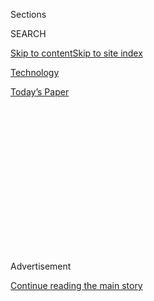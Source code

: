 <div id="app">

<div>

<div>

<div>

<div class="NYTAppHideMasthead css-1q2w90k e1suatyy0">

<div class="section css-ui9rw0 e1suatyy2">

<div class="css-eph4ug er09x8g0">

<div class="css-6n7j50">

</div>

<span class="css-1dv1kvn">Sections</span>

<div class="css-10488qs">

<span class="css-1dv1kvn">SEARCH</span>

</div>

[Skip to content](#site-content)[Skip to site
index](#site-index)

</div>

<div id="masthead-section-label" class="css-1wr3we4 eaxe0e00">

[Technology](https://www.nytimes.com/section/technology)

</div>

<div class="css-10698na e1huz5gh0">

</div>

</div>

<div id="masthead-bar-one" class="section hasLinks css-15hmgas e1csuq9d3">

<div class="css-uqyvli e1csuq9d0">

</div>

<div class="css-1uqjmks e1csuq9d1">

</div>

<div class="css-9e9ivx">

[](https://myaccount.nytimes.com/auth/login?response_type=cookie&client_id=vi)

</div>

<div class="css-1bvtpon e1csuq9d2">

[Today’s
Paper](https://www.nytimes.com/section/todayspaper)

</div>

</div>

</div>

</div>

<div data-aria-hidden="false">

<div id="site-content" data-role="main">

<div>

<div class="css-1aor85t" style="opacity:0.000000001;z-index:-1;visibility:hidden">

<div class="css-1hqnpie">

<div class="css-epjblv">

<span class="css-17xtcya">[Technology](/section/technology)</span><span class="css-x15j1o">|</span><span class="css-fwqvlz">All
3 Billion Yahoo Accounts Were Affected by 2013
Attack</span>

</div>

<div class="css-k008qs">

<div class="css-1iwv8en">

<span class="css-18z7m18"></span>

<div>

</div>

</div>

<span class="css-1n6z4y">https://nyti.ms/2xREvrP</span>

<div class="css-1705lsu">

<div class="css-4xjgmj">

<div class="css-4skfbu" data-role="toolbar" data-aria-label="Social Media Share buttons, Save button, and Comments Panel with current comment count" data-testid="share-tools">

  - 
  - 
  - 
  - 
    
    <div class="css-6n7j50">
    
    </div>

  - 
  - 

</div>

</div>

</div>

</div>

</div>

</div>

<div id="NYT_TOP_BANNER_REGION" class="css-13pd83m">

</div>

<div id="top-wrapper" class="css-1sy8kpn">

<div id="top-slug" class="css-l9onyx">

Advertisement

</div>

[Continue reading the main
story](#after-top)

<div class="ad top-wrapper" style="text-align:center;height:100%;display:block;min-height:250px">

<div id="top" class="place-ad" data-position="top" data-size-key="top">

</div>

</div>

<div id="after-top">

</div>

</div>

<div id="sponsor-wrapper" class="css-1hyfx7x">

<div id="sponsor-slug" class="css-19vbshk">

Supported by

</div>

[Continue reading the main
story](#after-sponsor)

<div id="sponsor" class="ad sponsor-wrapper" style="text-align:center;height:100%;display:block">

</div>

<div id="after-sponsor">

</div>

</div>

<div class="css-1vkm6nb ehdk2mb0">

# All 3 Billion Yahoo Accounts Were Affected by 2013 Attack

</div>

<div class="css-79elbk" data-testid="photoviewer-wrapper">

<div class="css-z3e15g" data-testid="photoviewer-wrapper-hidden">

</div>

<div class="css-1a48zt4 ehw59r15" data-testid="photoviewer-children">

![<span class="css-16f3y1r e13ogyst0" data-aria-hidden="true">After
years of struggling, Yahoo sold itself to Verizon for $4.48 billion. But
the deal was nearly derailed by the disclosure of breaches that Yahoo
had
suffered.</span><span class="css-cnj6d5 e1z0qqy90" itemprop="copyrightHolder"><span class="css-1ly73wi e1tej78p0">Credit...</span><span><span>David
Ramos/Bloomberg</span></span></span>](https://static01.nyt.com/images/2017/10/04/business/04YAHOO-01a/04YAHOO-01a-articleInline.jpg?quality=75&auto=webp&disable=upscale)

</div>

</div>

<div class="css-xt80pu e12qa4dv0">

<div class="css-18e8msd">

<div class="css-vp77d3 epjyd6m0">

<div class="css-1baulvz">

By [<span class="css-1baulvz last-byline" itemprop="name">Nicole
Perlroth</span>](http://www.nytimes.com/by/nicole-perlroth)

</div>

</div>

  - Oct. 3,
    2017

  - 
    
    <div class="css-4xjgmj">
    
    <div class="css-d8bdto" data-role="toolbar" data-aria-label="Social Media Share buttons, Save button, and Comments Panel with current comment count" data-testid="share-tools">
    
      - 
      - 
      - 
      - 
        
        <div class="css-6n7j50">
        
        </div>
    
      - 
      - 
    
    </div>
    
    </div>

</div>

</div>

<div class="section meteredContent css-1r7ky0e" name="articleBody" itemprop="articleBody">

<div class="css-1fanzo5 StoryBodyCompanionColumn">

<div class="css-53u6y8">

It was the biggest known breach of a company’s computer network. And
now, it is even bigger.

Verizon Communications, which acquired Yahoo this year, said on Tuesday
that a previously disclosed attack that had occurred in 2013 affected
all three billion of Yahoo’s user accounts.

Last year, Yahoo said the 2013 attack on its network had affected one
billion accounts. Three months before that, the company also disclosed a
separate attack, [which had occurred
in 2014,](https://www.nytimes.com/2016/09/23/technology/yahoo-hackers.html?action=click&contentCollection=Technology&module=RelatedCoverage&region=Marginalia&pgtype=article)
that had affected 500 million accounts.

Digital thieves made off with names, birth dates, phone numbers and
passwords of users that were encrypted with security that was easy to
crack.

The intruders also obtained the security questions and backup email
addresses used to reset lost passwords — valuable information for
someone trying to break into other accounts owned by the same user, and
particularly useful to a hacker seeking to break into government
computers around the world.

</div>

</div>

<div class="css-1fanzo5 StoryBodyCompanionColumn">

<div class="css-53u6y8">

Yahoo sold itself to Verizon for $4.48 billion in June. But the deal was
nearly derailed by the disclosure of the breaches and $350 million was
[cut from Verizon’s original
offer](https://www.nytimes.com/2017/02/21/technology/verizon-will-pay-350-million-less-for-yahoo.html?_r=0).
Yahoo was combined with AOL, another faded web pioneer that Verizon
bought in 2015, into a new division of the telecommunications company
called Oath.

That investigators did not discover the full extent of the 2013 incident
before Verizon closed the deal to acquire Yahoo in June was surprising
to outside cybersecurity analysts.

“Frankly, I don’t know how Yahoo got away with this,” said Jay Kaplan, a
former Defense Department cybersecurity expert and senior analyst at the
National Security Agency who is now the chief executive of the
cybersecurity company Synack.

After Yahoo discovered that one billion accounts were affected, it
should not have been a stretch to consider that all of the company’s
user accounts had been compromised, he said. “My guess is that Yahoo was
completely ‘owned’ across the board,” Mr. Kaplan said.

</div>

</div>

<div class="css-1fanzo5 StoryBodyCompanionColumn">

<div class="css-53u6y8">

Verizon [said in a
statement](https://www.oath.com/press/yahoo-provides-notice-to-additional-users-affected-by-previously/)
[Tuesday](https://www.oath.com/press/yahoo-provides-notice-to-additional-users-affected-by-previously/)that,
with the assistance of outside forensic experts, it had determined that
all Yahoo’s user accounts were affected. The company said it would
continue to work closely with law
enforcement.

</div>

</div>

<div style="max-width:100%;margin:0 auto">

<div class="css-17dprlf" data-id="100000003820245" data-slug="tech-newsletter-signup" style="max-width:630px">

</div>

</div>

<div class="css-1fanzo5 StoryBodyCompanionColumn">

<div class="css-53u6y8">

“Our investment in Yahoo is allowing that team to continue to take
significant steps to enhance their security, as well as benefit from
Verizon’s experience and resources,” Chandra B. McMahon, Verizon’s chief
information security officer, said in the statement. The company said it
did not have more to add beyond an [additional fact sheet for
users.](https://help.yahoo.com/kb/account/SLN28451.html?impressions=true)

Yahoo was hit with several shareholder lawsuits after the breaches
became public, and the disclosure that data on all of its accounts was
compromised could increase financial liabilities for Verizon.

No one knows exactly what happened to the data after it was stolen in
2013. But last August, a hacking collective based in Eastern Europe
quietly began offering Yahoo’s information for sale, according to
intelligence gathered by InfoArmor, an Arizona cybersecurity company
that monitors the darker corners of the web.

Since then, at least three buyers — two known “spammers” and an entity
that appeared more interested in using the stolen Yahoo data for
espionage — paid about $300,000 each for a complete copy of Yahoo’s
stolen database, InfoArmor said after Yahoo first disclosed the breach.

Cybersecurity professionals warned that because many of the three
billion Yahoo accounts belong to people who use the same passwords for
different sites and services, there is likely to be an escalation of
email fraud and account takeovers. They added that anyone who had used
Yahoo should be [diligent about monitoring their personal
accounts.](https://www.nytimes.com/interactive/2017/technology/how-to-protect-data-online.html)

With the stolen data, fraudsters have a higher chance of gaining access
to the victims’ bank accounts, said Frances Zelazny, the vice president
of marketing at BioCatch, a security start-up. “Most people reuse
passwords or make multiple versions of the same passwords that are easy
to hack,” she said.

</div>

</div>

<div class="css-1fanzo5 StoryBodyCompanionColumn">

<div class="css-53u6y8">

Yahoo maintains that the breaches in 2014 and 2013 are not related. But
investigators believe the attackers behind the 2013 breach were Russian
and possibly linked to the Russian government.

In March, the Department of Justice charged four men, including two
Russian intelligence officers, with the 2014 breach. Investigators said
the Russian government used stolen Yahoo data to spy on a range of
targets in the United States, including White House and military
officials, bank executives and even a gambling regulator in Nevada,
according to [an
indictment](https://www.justice.gov/opa/pr/us-charges-russian-fsb-officers-and-their-criminal-conspirators-hacking-yahoo-and-millions).

The stolen data was also used to spy on Russian government officials and
business executives, federal prosecutors said.

What made that theft particularly egregious, Justice Department
officials said, was that the two intelligence officers who were indicted
had worked for an arm of Russia’s Federal Security Service, or F.S.B.,
that is charged with helping foreign intelligence agencies track
cybercriminals.

</div>

</div>

</div>

<div>

</div>

<div>

</div>

<div>

</div>

<div>

<div id="bottom-wrapper" class="css-1ede5it">

<div id="bottom-slug" class="css-l9onyx">

Advertisement

</div>

[Continue reading the main
story](#after-bottom)

<div id="bottom" class="ad bottom-wrapper" style="text-align:center;height:100%;display:block;min-height:90px">

</div>

<div id="after-bottom">

</div>

</div>

</div>

</div>

</div>

## Site Index

<div>

</div>

## Site Information Navigation

  - [© <span>2020</span> <span>The New York Times
    Company</span>](https://help.nytimes.com/hc/en-us/articles/115014792127-Copyright-notice)

<!-- end list -->

  - [NYTCo](https://www.nytco.com/)
  - [Contact
    Us](https://help.nytimes.com/hc/en-us/articles/115015385887-Contact-Us)
  - [Work with us](https://www.nytco.com/careers/)
  - [Advertise](https://nytmediakit.com/)
  - [T Brand Studio](http://www.tbrandstudio.com/)
  - [Your Ad
    Choices](https://www.nytimes.com/privacy/cookie-policy#how-do-i-manage-trackers)
  - [Privacy](https://www.nytimes.com/privacy)
  - [Terms of
    Service](https://help.nytimes.com/hc/en-us/articles/115014893428-Terms-of-service)
  - [Terms of
    Sale](https://help.nytimes.com/hc/en-us/articles/115014893968-Terms-of-sale)
  - [Site
    Map](https://spiderbites.nytimes.com)
  - [Help](https://help.nytimes.com/hc/en-us)
  - [Subscriptions](https://www.nytimes.com/subscription?campaignId=37WXW)

</div>

</div>

</div>

</div>

